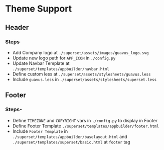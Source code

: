 # Theme Support

## Header

### Steps

* Add Company logo at  `./superset/assets/images/guavus_logo.svg`
* Update new logo path for `APP_ICON` in `./config.py`
* Update Navbar Template at  `./superset/templates/appbuilder/navbar.html`
* Define custom less at `./superset/assets/stylesheets/guavus.less`
* Include  `guavus.less` in `./superset/assets/stylesheets/superset.less`

## Footer

### Steps-

* Define  `TIMEZONE` and `COPYRIGHT`  vars in  `./config.py` to display in Footer
* Define Footer Template  `./superset/templates/appbuilder/footer.html`
* Include `Footer Template` in `./superset/templates/appbuilder/baselayout.html` and `./superset/templates/superset/basic.html` at  `footer` tag

